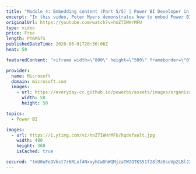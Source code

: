 ```yaml
---
title: "Module 4: Embedding content (Part 5/5) | Power BI Developer in a Day"
excerpt: "In this video, Peter Myers demonstrates how to embed Power BI dashboards and the Q&A experience. This is video 13 of 20.    The Power BI Developer in a Day online course empowers you as an app developer with the technical knowledge required to embed Power BI content. We recommend you watch the videos"
originalUrl: https://youtube.com/watch?v=hnZ7IWHrMFU
type: video
price: Free
length: PT6M57S
publishedDateTime: 2020-06-01T20:36:06Z
heat: 50

featuredContent: "<iframe width=\"800\" height=\"500\" frameborder=\"0\" src=\"https://www.youtube.com/embed/hnZ7IWHrMFU\" allow=\"accelerometer; autoplay; encrypted-media; gyroscope; picture-in-picture\" allowfullscreen></iframe>"

provider:
  name: Microsoft
  domain: microsoft.com
  images:
    - url: https://everyday-cc.github.io/powerbi/assets/images/organizations/microsoft.com-50x50.jpg
      width: 50
      height: 50

topics:
  - Power BI

images:
  - url: https://i.ytimg.com/vi/hnZ7IWHrMFU/hqdefault.jpg
    width: 480
    height: 360
    isCached: true

secured: "tmU0uFoOVhst7r6RLxf4NxoyhCwDhWQMjzaTW2OTKS51f28lMz6soVp2LBlJ29cyLPj3/M2MzxKNveae8yFiC5IZCuwr+tiPd9wIdE1BIRrS2LEUQu2nUYNa/9epOagmgkW1y6MH5z9sSqukPy+YjBNTIomS5HD217F2V+ZpTAt4DV/Z6xlSFBBarwzE1/QcOh9Jiv0tuZePt3pc07ShJaRiWion0OshzwTpVm2jlokUPFxAWi1/emBuAFMHp1acJmOyEDTBP/wZJmouGtCv+KOb7yH3Hc7aMDKF+SXypJyC2Xz6ribeRZj+2cHn+/pBy4j7dcSNPdy4C1OZvmI5ZpN7qFtCxEl2ArVdWosKEAxB8EQVmcDQhFZdjSikl7TMgDsa1tUf/hWhq4G/HGvzYHXERukQteyVQg57sdFdl+w=;qK3Y3hmioE8EW/5h2S01yQ=="
---
```


